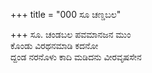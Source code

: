 +++
title = "000 ಸೂ ಚಣ್ಡಬಲ"

+++
ಸೂ. ಚಂಡಬಲ ಪವಮಾನಜನ ಮುಂ  
ಕೊಂಡು ವಿರಥನಮಾಡಿ ಕದನೋ  
ದ್ದಂಡ ನರನೊಳು ಕಾದಿ ಮಡಿದನು ವೀರವೃಷಸೇನ